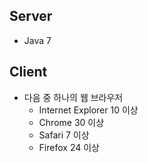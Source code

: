 Server
------

* Java 7

Client
------

* 다음 중 하나의 웹 브라우저
    * Internet Explorer 10 이상
    * Chrome 30 이상
    * Safari 7 이상
    * Firefox 24 이상
